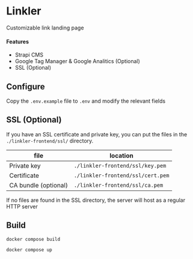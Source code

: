 # Linkler

Customizable link landing page

#### Features

- Strapi CMS
- Google Tag Manager & Google Analitics (Optional)
- SSL (Optional)

## Configure

Copy the `.env.example` file to `.env` and modify the relevant fields

## SSL (Optional)

If you have an SSL certificate and private key, you can put the files in the `./linkler-frontend/ssl/` directory.

| file                 | location                          |
| -------------------- | --------------------------------- |
| Private key          | `./linkler-frontend/ssl/key.pem`  |
| Certificate          | `./linkler-frontend/ssl/cert.pem` |
| CA bundle (optional) | `./linkler-frontend/ssl/ca.pem`   |

If no files are found in the SSL directory, the server will host as a regular HTTP server

## Build

```
docker compose build
```

```
docker compose up
```

